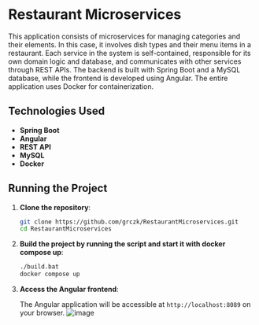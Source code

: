 # Restaurant Microservices
This application consists of microservices for managing categories and their elements. In this case, it involves dish types and their menu items in a restaurant. Each service in the system is self-contained, responsible for its own domain logic and database, and communicates with other services through REST APIs. The backend is built with Spring Boot and a MySQL database, while the frontend is developed using Angular. The entire application uses Docker for containerization.

## Technologies Used
- **Spring Boot**
- **Angular**
- **REST API**
- **MySQL**
- **Docker**

## Running the Project
1. **Clone the repository**:
    ```bash
    git clone https://github.com/grczk/RestaurantMicroservices.git
    cd RestaurantMicroservices
    ```
2. **Build the project by running the script and start it with docker compose up**:
    ```bash
    ./build.bat
    docker compose up
    ```
3. **Access the Angular frontend**:
   
    The Angular application will be accessible at `http://localhost:8089` on your browser.
![image](https://github.com/user-attachments/assets/b3c85e94-9526-4931-a6ca-eb4d63ca6057)
